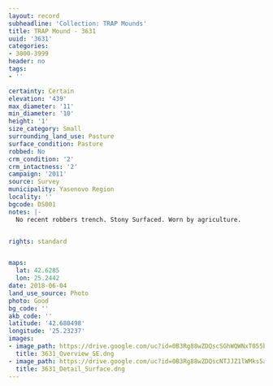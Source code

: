```yaml
---
layout: record
subheadline: 'Collection: TRAP Mounds'
title: TRAP Mound - 3631
uuid: '3631'
categories:
- 3000-3999
header: no
tags:
- ''

certainty: Certain
elevation: '439'
max_diameter: '11'
min_diameter: '10'
height: '1'
size_category: Small
surrounding_land_use: Pasture
surface_condition: Pasture
robbed: No
crm_condition: '2'
crm_intactness: '2'
campaign: '2011'
source: Survey
municipality: Yasenovo Region
locality: ''
bgcode: DS001
notes: |-
  No recent robbers trench. Stony Surfaced. Worn by agriculture.


rights: standard


maps:
  lat: 42.6285
  lon: 25.2442
date: 2018-06-04
land_use_source: Photo
photo: Good
bg_code: ''
akb_code: ''
latitude: '42.680498'
longitude: '25.23237'
images:
- image_path: https://drive.google.com/uc?id=0B3Rg88wZDQscSGhWQWNxT055bXc
  title: 3631_Overview_SE.dng
- image_path: https://drive.google.com/uc?id=0B3Rg88wZDQscNTJJZ1lWMks5aDg
  title: 3631_Detail_Surface.dng
---
```

